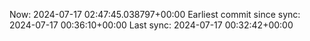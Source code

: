 Now: 2024-07-17 02:47:45.038797+00:00 Earliest commit since sync: 2024-07-17 00:36:10+00:00 Last sync: 2024-07-17 00:32:42+00:00
